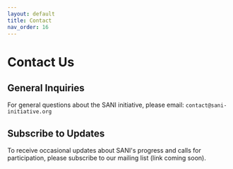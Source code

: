 ```yaml
---
layout: default
title: Contact
nav_order: 16
---
```


# Contact Us

## General Inquiries

<!-- TODO: Update with the official SANI contact email. -->
For general questions about the SANI initiative, please email: `contact@sani-initiative.org`

## Subscribe to Updates

<!-- TODO: Add a link to a mailing list sign-up form if available. -->
To receive occasional updates about SANI's progress and calls for participation, please subscribe to our mailing list (link coming soon).
